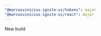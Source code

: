 ```yaml
---
"@marcosvinicius-ignite-ui/tokens": major
"@marcosvinicius-ignite-ui/react": major
---
```


New build
